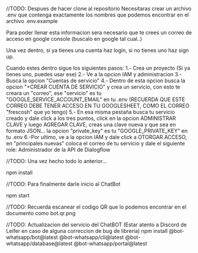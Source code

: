//TODO: Despues de hacer clone al repositorio
Necesitaras crear un archivo .env que contenga exactamente los nombres que podemos encontrar en el archivo .env.example

Para poder llenar esta informacion sera necesario que te crees un correo de acceso en google console (buscalo en google tal cual..)

Una vez dentro, si ya tienes una cuenta haz login, si no tienes uno haz sign up.

Cuando estes dentro sigue los siguientes pasos:
1.- Crea un proyecto (Si ya tienes uno, puedes usar ese)
2.- Ve a la opcion IAM y administracion
3.- Busca la opcion "Cuentas de servicio"
4.- Dentro de esta opcion busca la opcion "+CREAR CUENTA DE SERVICIO" y crea un servicio, con esto te creara un "correo", ese "servicio" es tu "GOOGLE_SERVICE_ACCOUNT_EMAIL" en tu .env (RECUERDA QUE ESTE CORREO DEBE TENER ACCESO EN TU GOOGLESHEET, COMO EL CORREO "frescosh" que yo tengo)
5.- En esa misma pestaña busca tu servicio creado y dale click a los tres puntos, click en la opcion ADMINISTRAR CLAVE y luego AGREGAR CLAVE, creas una clave nueva y que sea en formato JSON... la opcion "private_key" es tu "GOOGLE_PRIVATE_KEY" en tu .env
6.-Por ultimo, ve a la opcion IAM y dale click a OTORGAR ACCESO, en "principales nuevas" coloca el correo de tu servicio y dale el siguiente role: Administrador de la API de Dialogflow 

//TODO: Una vez hecho todo lo anterior...

npm install

//TODO: Para finalmente darle inicio al ChatBot

npm start

//TODO: Recuerda escanear el codigo QR que lo podemos encontrar en el documento como bot.qr.png





//TODO: Actualizacion del servicio del ChatBOT (Estar atento a Discord de Leifer en caso de alguna correccion de bug de libreria)
npm install @bot-whatsapp/bot@latest @bot-whatsapp/cli@latest @bot-whatsapp/database@latest @bot-whatsapp/portal@latest